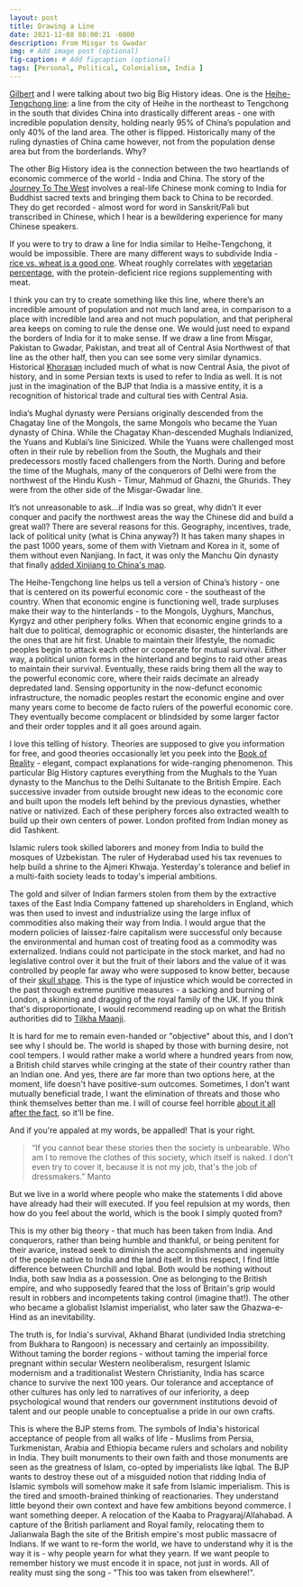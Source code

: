 ```yaml
---
layout: post
title: Drawing a Line
date: 2021-12-08 08:00:21 -0800
description: From Misgar to Gwadar
img: # Add image post (optional)
fig-caption: # Add figcaption (optional)
tags: [Personal, Political, Colonialism, India ]
---
```


[Gilbert](https://www.linkedin.com/in/gilbertkingfaileung/?miniProfileUrn=urn%3Ali%3Afs_miniProfile%3AACoAAAG1HUoB4LGmmMvpR-tZlsAW0L4WPvNSWpA) and I were talking about two big Big History ideas. One is the [Heihe-Tengchong line](https://en.wikipedia.org/wiki/Heihe%E2%80%93Tengchong_Line): a line from the city of Heihe in the northeast to Tengchong in the south that divides China into drastically different areas - one with incredible population density, holding nearly 95% of China’s population and only 40% of the land area. The other is flipped. Historically many of the ruling dynasties of China came however, not from the population dense area but from the borderlands. Why?

The other Big History idea is the connection between the two heartlands of economic commerce of the world - India and China. The story of the [Journey To The West](https://en.wikipedia.org/wiki/Journey_to_the_West) involves a real-life Chinese monk coming to India for Buddhist sacred texts and bringing them back to China to be recorded. They do get recorded - almost word for word in Sanskrit/Pali but transcribed in Chinese, which I hear is a bewildering experience for many Chinese speakers.

If you were to try to draw a line for India similar to Heihe-Tengchong, it would be impossible. There are many different ways to subdivide India - [rice vs. wheat is a good one](https://www.reddit.com/r/MapPorn/comments/hybtvp/preference_of_wheat_vs_rice_in_different_states/). Wheat roughly correlates with [vegetarian percentage](https://twitter.com/indiainpixels/status/1286982097400283136), with the protein-deficient rice regions supplementing with meat.

I think you can try to create something like this line, where there’s an incredible amount of population and not much land area, in comparison to a place with incredible land area and not much population, and that peripheral area keeps on coming to rule the dense one. We would just need to expand the borders of India for it to make sense. If we draw a line from Misgar, Pakistan to Gwadar, Pakistan, and treat all of Central Asia Northwest of that line as the other half, then you can see some very similar dynamics. Historical [Khorasan](https://en.wikipedia.org/wiki/Greater_Khorasan) included much of what is now Central Asia, the pivot of history, and in some Persian texts is used to refer to India as well. It is not just in the imagination of the BJP that India is a massive entity, it is a recognition of historical trade and cultural ties with Central Asia.

India’s Mughal dynasty were Persians originally descended from the Chagatay line of the Mongols, the same Mongols who became the Yuan dynasty of China. While the Chagatay Khan-descended Mughals Indianized, the Yuans and Kublai’s line Sinicized. While the Yuans were challenged most often in their rule by rebellion from the South, the Mughals and their predecessors mostly faced challengers from the North. During and before the time of the Mughals, many of the conquerors of Delhi were from the northwest of the Hindu Kush - Timur, Mahmud of Ghazni, the Ghurids. They were from the other side of the Misgar-Gwadar line.

It’s not unreasonable to ask...if India was so great, why didn’t it ever conquer and pacify the northwest areas the way the Chinese did and build a great wall? There are several reasons for this. Geography, incentives, trade, lack of political unity (what is China anyway?) It has taken many shapes in the past 1000 years, some of them with Vietnam and Korea in it, some of them without even Nanjiang. In fact, it was only the Manchu Qin dynasty that finally [added Xinjiang to China's map](https://razib.substack.com/p/made-in-china).

The Heihe-Tengchong line helps us tell a version of China’s history - one that is centered on its powerful economic core - the southeast of the country. When that economic engine is functioning well, trade surpluses make their way to the hinterlands - to the Mongols, Uyghurs, Manchus, Kyrgyz and other periphery folks. When that economic engine grinds to a halt due to political, demographic or economic disaster, the hinterlands are the ones that are hit first. Unable to maintain their lifestyle, the nomadic peoples begin to attack each other or cooperate for mutual survival. Either way, a political union forms in the hinterland and begins to raid other areas to maintain their survival. Eventually, these raids bring them all the way to the powerful economic core, where their raids decimate an already depredated land. Sensing opportunity in the now-defunct economic infrastructure, the nomadic peoples restart the economic engine and over many years come to become de facto rulers of the powerful economic core. They eventually become complacent or blindsided by some larger factor and their order topples and it all goes around again.

I love this telling of history. Theories are supposed to give you information for free, and good theories occasionally let you peek into the [Book of Reality](https://en.wikipedia.org/wiki/Proofs_from_THE_BOOK) - elegant, compact explanations for wide-ranging phenomenon. This particular Big History captures everything from the Mughals to the Yuan dynasty to the Manchus to the Delhi Sultanate to the British Empire. Each successive invader from outside brought new ideas to the economic core and built upon the models left behind by the previous dynasties, whether native or nativized. Each of these periphery forces also extracted wealth to build up their own centers of power. London profited from Indian money as did Tashkent.

Islamic rulers took skilled laborers and money from India to build the mosques of Uzbekistan. The ruler of Hyderabad used his tax revenues to help build a shrine to the Ajmeri Khwaja. Yesterday's tolerance and belief in a multi-faith society leads to today's imperial ambitions.

The gold and silver of Indian farmers stolen from them by the extractive taxes of the East India Company fattened up shareholders in England, which was then used to invest and industrialize using the large influx of commodities also making their way from India. I would argue that the modern policies of laissez-faire capitalism were successful only because the environmental and human cost of treating food as a commodity was externalized. Indians could not participate in the stock market, and had no legislative control over it but the fruit of their labors and the value of it was controlled by people far away who were supposed to know better, because of their [skull shape](https://en.wikipedia.org/wiki/Phrenology). This is the type of injustice which would be corrected in the past through extreme punitive measures - a sacking and burning of London, a skinning and dragging of the royal family of the UK. If you think that's disproportionate, I would recommend reading up on what the British authorities did to [Tilkha Maanji](https://en.wikipedia.org/wiki/Tilka_Majhi).

It is hard for me to remain even-handed or "objective" about this, and I don't see why I should be. The world is shaped by those with burning desire, not cool tempers. I would rather make a world where a hundred years from now, a British child starves while cringing at the state of their country rather than an Indian one. And yes, there are far more than two options here, at the moment, life doesn't have positive-sum outcomes. Sometimes, I don't want mutually beneficial trade, I want the elimination of threats and those who think themselves better than me. I will of course feel horrible [about it all after the fact](https://www.azquotes.com/quote/1212086), so it'll be fine.

And if you're appaled at my words, be appalled! That is your right.

> “If you cannot bear these stories then the society is unbearable. Who am I to remove the clothes of this society, which itself is naked. I don't even try to cover it, because it is not my job, that's the job of dressmakers.”
> Manto

But we live in a world where people who make the statements I did above have already had their will executed. If you feel repulsion at my words, then how do you feel about the world, which is the book I simply quoted from?

This is my other big theory - that much has been taken from India. And conquerors, rather than being humble and thankful, or being penitent for their avarice, instead seek to diminish the accomplishments and ingenuity of the people native to India and the land itself. In this respect, I find little difference between Churchill and Iqbal. Both would be nothing without India, both saw India as a possession. One as belonging to the British empire, and who supposedly feared that the loss of Britain's grip would result in robbers and incompetents taking control (imagine that!). The other who became a globalist Islamist imperialist, who later saw the Ghazwa-e-Hind as an inevitability.

The truth is, for India's survival, Akhand Bharat (undivided India stretching from Bukhara to Rangoon) is necessary and certainly an impossibility. Without taming the border regions - without taming the imperial force pregnant within secular Western neoliberalism, resurgent Islamic modernism and a traditionalist Western Christianity, India has scarce chance to survive the next 100 years. Our tolerance and acceptance of other cultures has only led to narratives of our inferiority, a deep psychological wound that renders our government institutions devoid of talent and our people unable to conceptualise a pride in our own crafts.

This is where the BJP stems from. The symbols of India's historical acceptance of people from all walks of life - Muslims from Persia, Turkmenistan, Arabia and Ethiopia became rulers and scholars and nobility in India. They built monuments to their own faith and those monuments are seen as the greatness of Islam, co-opted by imperialists like Iqbal. The BJP wants to destroy these out of a misguided notion that ridding India of Islamic symbols will somehow make it safe from Islamic imperialism. This is the tired and smooth-brained thinking of reactionaries. They understand little beyond their own context and have few ambitions beyond commerce. I want something deeper. A relocation of the Kaaba to Pragyaraj/Allahabad. A capture of the British parliament and Royal family, relocating them to Jalianwala Bagh the site of the British empire's most public massacre of Indians. If we want to re-form the world, we have to understand why it is the way it is - why people yearn for what they yearn. If we want people to remember history we must encode it in space, not just in words. All of reality must sing the song - "This too was taken from elsewhere!".

